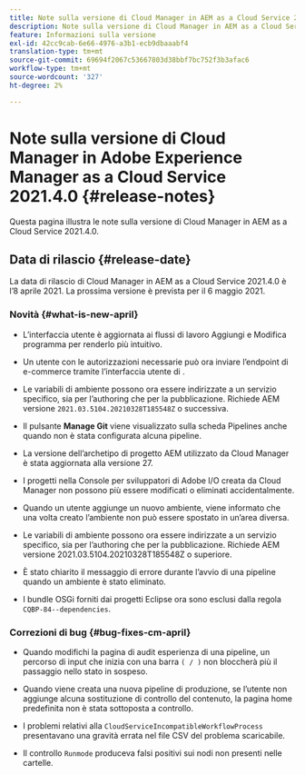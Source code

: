 ```yaml
---
title: Note sulla versione di Cloud Manager in AEM as a Cloud Service 2021.4.0
description: Note sulla versione di Cloud Manager in AEM as a Cloud Service 2021.4.0
feature: Informazioni sulla versione
exl-id: 42cc9cab-6e66-4976-a3b1-ecb9dbaaabf4
translation-type: tm+mt
source-git-commit: 69694f2067c53667803d38bbf7bc752f3b3afac6
workflow-type: tm+mt
source-wordcount: '327'
ht-degree: 2%

---
```


# Note sulla versione di Cloud Manager in Adobe Experience Manager as a Cloud Service 2021.4.0 {#release-notes}

Questa pagina illustra le note sulla versione di Cloud Manager in AEM as a Cloud Service 2021.4.0.

## Data di rilascio {#release-date}

La data di rilascio di Cloud Manager in AEM as a Cloud Service 2021.4.0 è l’8 aprile 2021.
La prossima versione è prevista per il 6 maggio 2021.

### Novità {#what-is-new-april}

* L’interfaccia utente è aggiornata ai flussi di lavoro Aggiungi e Modifica programma per renderlo più intuitivo.

* Un utente con le autorizzazioni necessarie può ora inviare l’endpoint di e-commerce tramite l’interfaccia utente di .

* Le variabili di ambiente possono ora essere indirizzate a un servizio specifico, sia per l’authoring che per la pubblicazione. Richiede AEM versione `2021.03.5104.20210328T185548Z` o successiva.

* Il pulsante **Manage Git** viene visualizzato sulla scheda Pipelines anche quando non è stata configurata alcuna pipeline.

* La versione dell’archetipo di progetto AEM utilizzato da Cloud Manager è stata aggiornata alla versione 27.

* I progetti nella Console per sviluppatori di Adobe I/O creata da Cloud Manager non possono più essere modificati o eliminati accidentalmente.

* Quando un utente aggiunge un nuovo ambiente, viene informato che una volta creato l’ambiente non può essere spostato in un’area diversa.

* Le variabili di ambiente possono ora essere indirizzate a un servizio specifico, sia per l’authoring che per la pubblicazione. Richiede AEM versione 2021.03.5104.20210328T185548Z o superiore.

* È stato chiarito il messaggio di errore durante l’avvio di una pipeline quando un ambiente è stato eliminato.

* I bundle OSGi forniti dai progetti Eclipse ora sono esclusi dalla regola `CQBP-84--dependencies`.

### Correzioni di bug {#bug-fixes-cm-april}

* Quando modifichi la pagina di audit esperienza di una pipeline, un percorso di input che inizia con una barra `( / )` non bloccherà più il passaggio nello stato in sospeso.

* Quando viene creata una nuova pipeline di produzione, se l’utente non aggiunge alcuna sostituzione di controllo del contenuto, la pagina home predefinita non è stata sottoposta a controllo.

* I problemi relativi alla `CloudServiceIncompatibleWorkflowProcess` presentavano una gravità errata nel file CSV del problema scaricabile.

* Il controllo `Runmode` produceva falsi positivi sui nodi non presenti nelle cartelle.